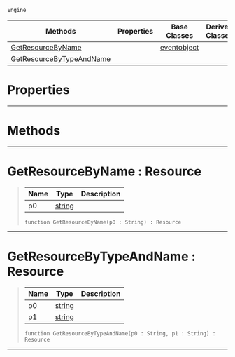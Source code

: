  `Engine`

|Methods|Properties|Base Classes|Derived Classes|
|---|---|---|---|
|[ GetResourceByName](resourcesystem.md#getresourcebyname-zilch-e)| |[eventobject](eventobject.md)| |
|[ GetResourceByTypeAndName](resourcesystem.md#getresourcebytypeandname)| | | |


 #  Properties


---  
 #  Methods


---  
 #  GetResourceByName : Resource

> 
> |Name|Type|Description|
> |---|---|---|
> |p0|[string](../nada_base_types/string.md)| |
> ``` lang=cpp, name=Nada
> function GetResourceByName(p0 : String) : Resource
> ``` 


---  
 #  GetResourceByTypeAndName : Resource

> 
> |Name|Type|Description|
> |---|---|---|
> |p0|[string](../nada_base_types/string.md)| |
> |p1|[string](../nada_base_types/string.md)| |
> ``` lang=cpp, name=Nada
> function GetResourceByTypeAndName(p0 : String, p1 : String) : Resource
> ``` 


---  
 

 